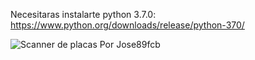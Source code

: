 Necesitaras instalarte python 3.7.0:
https://www.python.org/downloads/release/python-370/



<img title="Scanner de placas Por Jose89fcb" src="https://i.imgur.com/5nXfJpa.png">
